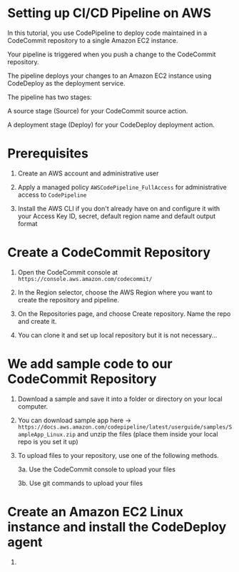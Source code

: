 # Setting up CI/CD Pipeline on AWS

In this tutorial, you use CodePipeline to deploy code maintained in a CodeCommit repository to a single Amazon EC2 instance.

Your pipeline is triggered when you push a change to the CodeCommit repository.

The pipeline deploys your changes to an Amazon EC2 instance using CodeDeploy as the deployment service.

The pipeline has two stages:

A source stage (Source) for your CodeCommit source action.

A deployment stage (Deploy) for your CodeDeploy deployment action.

# Prerequisites

1. Create an AWS account and administrative user

2. Apply a managed policy `AWSCodePipeline_FullAccess` for administrative access to `CodePipeline`

3. Install the AWS CLI if you don't already have on and configure it with your Access Key ID, secret, default region name and default output format

# Create a CodeCommit Repository

1. Open the CodeCommit console at `https://console.aws.amazon.com/codecommit/`

2. In the Region selector, choose the AWS Region where you want to create the repository and pipeline.

3. On the Repositories page, and choose Create repository. Name the repo and create it.

4. You can clone it and set up local repository but it is not necessary...

# We add sample code to our CodeCommit Repository

1. Download a sample and save it into a folder or directory on your local computer.

2. You can download sample app here -> `https://docs.aws.amazon.com/codepipeline/latest/userguide/samples/SampleApp_Linux.zip` and unzip the files (place them inside your local repo is you set it up)

3. To upload files to your repository, use one of the following methods.

   3a. Use the CodeCommit console to upload your files

   3b. Use git commands to upload your files

# Create an Amazon EC2 Linux instance and install the CodeDeploy agent

1.
